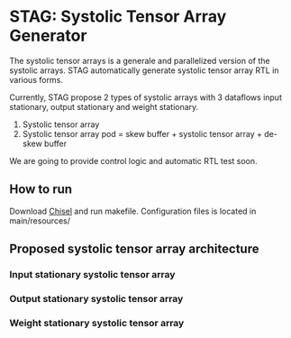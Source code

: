 STAG: Systolic Tensor Array Generator
=======================

The systolic tensor arrays is a generale and parallelized version of the systolic arrays. 
STAG automatically generate systolic tensor array RTL in various forms.

Currently, STAG propose 2 types of systolic arrays with 3 dataflows input stationary, output stationary and weight stationary.
1. Systolic tensor array
2. Systolic tensor array pod = skew buffer + systolic tensor array + de-skew buffer

We are going to provide control logic and automatic RTL test soon.

## How to run
Download [Chisel](https://github.com/chipsalliance/chisel) and run makefile.
Configuration files is located in main/resources/

## Proposed systolic tensor array architecture
### Input stationary systolic tensor array 
### Output stationary systolic tensor array
### Weight stationary systolic tensor array